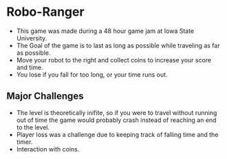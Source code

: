 # Robo-Ranger

* This game was made during a 48 hour game jam at Iowa State University.
* The Goal of the game is to last as long as possible while traveling as far as possible.
* Move your robot to the right and collect coins to increase your score and time.
* You lose if you fall for too long, or your time runs out.

## Major Challenges
* The level is theoretically inifite, so if you were to travel without running out of time the game would probably crash instead of reaching an end to the level.
* Player loss was a challenge due to keeping track of falling time and the timer.
* Interaction with coins.
